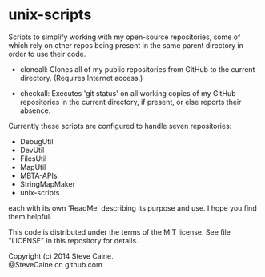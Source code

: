 unix-scripts
============

Scripts to simplify working with my open-source repositories, some of which rely on other repos being present in the same parent directory in order to use their code. 

- cloneall: Clones all of my public repositories from GitHub to the current directory. (Requires Internet access.) 

- checkall: Executes 'git status' on all working copies of my GitHub repositories in the current directory, if present, or else reports their absence. 

Currently these scripts are configured to handle seven repositories:

- DebugUtil
- DevUtil
- FilesUtil
- MapUtil
- MBTA-APIs
- StringMapMaker
- unix-scripts

each with its own 'ReadMe' describing its purpose and use. I hope you find them helpful. 

This code is distributed under the terms of the MIT license. See file "LICENSE" in this repository for details.

Copyright (c) 2014 Steve Caine.<br>
@SteveCaine on github.com
